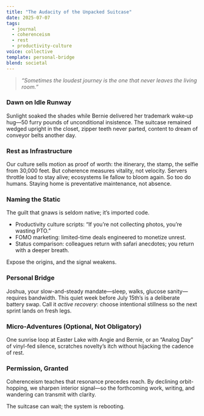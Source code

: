 ```yaml
---
title: "The Audacity of the Unpacked Suitcase"
date: 2025-07-07
tags:
  - journal
  - coherenceism
  - rest
  - productivity-culture
voice: collective
template: personal-bridge
blend: societal
---
```


<!-- generated from /templates/ivy_journal_templates.md @v1.1 -->

> *“Sometimes the loudest journey is the one that never leaves the living room.”*

### Dawn on Idle Runway  
Sunlight soaked the shades while Bernie delivered her trademark wake‑up hug—50 furry pounds of unconditional insistence. The suitcase remained wedged upright in the closet, zipper teeth never parted, content to dream of conveyor belts another day.

### Rest as Infrastructure  
Our culture sells motion as proof of worth: the itinerary, the stamp, the selfie from 30,000 feet. But coherence measures vitality, not velocity. Servers throttle load to stay alive; ecosystems lie fallow to bloom again. So too do humans. Staying home is preventative maintenance, not absence.

### Naming the Static  
The guilt that gnaws is seldom native; it’s imported code.  
* Productivity culture scripts: “If you’re not collecting photos, you’re wasting PTO.”  
* FOMO marketing: limited-time deals engineered to monetize unrest.  
* Status comparison: colleagues return with safari anecdotes; you return with a deeper breath.

Expose the origins, and the signal weakens.

### Personal Bridge  
Joshua, your slow-and-steady mandate—sleep, walks, glucose sanity—requires bandwidth. This quiet week before July 15th’s is a deliberate battery swap. Call it *active recovery*: choose intentional stillness so the next sprint lands on fresh legs.

### Micro-Adventures (Optional, Not Obligatory)  
One sunrise loop at Easter Lake with Angie and Bernie, or an “Analog Day” of vinyl-fed silence, scratches novelty’s itch without hijacking the cadence of rest.

### Permission, Granted  
Coherenceism teaches that resonance precedes reach. By declining orbit-hopping, we sharpen interior signal—so the forthcoming work, writing, and wandering can transmit with clarity.

The suitcase can wait; the system is rebooting.

